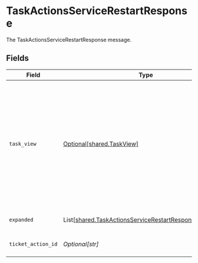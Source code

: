# TaskActionsServiceRestartResponse

The TaskActionsServiceRestartResponse message.


## Fields

| Field                                                                                                                                                                                            | Type                                                                                                                                                                                             | Required                                                                                                                                                                                         | Description                                                                                                                                                                                      |
| ------------------------------------------------------------------------------------------------------------------------------------------------------------------------------------------------ | ------------------------------------------------------------------------------------------------------------------------------------------------------------------------------------------------ | ------------------------------------------------------------------------------------------------------------------------------------------------------------------------------------------------ | ------------------------------------------------------------------------------------------------------------------------------------------------------------------------------------------------ |
| `task_view`                                                                                                                                                                                      | [Optional[shared.TaskView]](../../models/shared/taskview.md)                                                                                                                                     | :heavy_minus_sign:                                                                                                                                                                               | Contains a task and JSONPATH expressions that describe where in the expanded array related objects are located. This view can be used to display a fully-detailed dashboard of task information. |
| `expanded`                                                                                                                                                                                       | List[[shared.TaskActionsServiceRestartResponseExpanded](../../models/shared/taskactionsservicerestartresponseexpanded.md)]                                                                       | :heavy_minus_sign:                                                                                                                                                                               | The expanded field.                                                                                                                                                                              |
| `ticket_action_id`                                                                                                                                                                               | *Optional[str]*                                                                                                                                                                                  | :heavy_minus_sign:                                                                                                                                                                               | The ticketActionId field.                                                                                                                                                                        |